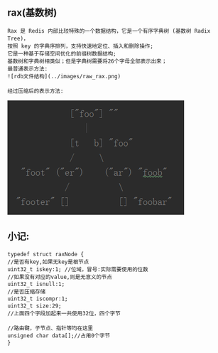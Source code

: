 ## rax(基数树)
    Rax 是 Redis 内部比较特殊的一个数据结构，它是一个有序字典树 (基数树 Radix Tree)，
    按照 key 的字典序排列，支持快速地定位、插入和删除操作;
    它是一种基于存储空间优化的前缀树数据结构;
    基数树和字典树相类似；但是字典树需要将26个字母全部表示出来；
    最普通表示方法:
    ![rdb文件结构](../images/raw_rax.png)
    
    经过压缩后的表示方法:
    
![rdb文件结构](../images/rax_compress.png)

## 小记:
    typedef struct raxNode {
    //是否有key,如果无key是根节点
    uint32_t iskey:1; //位域，冒号:实际需要使用的位数    
    //如果没有对应的value,则是无意义的节点
    uint32_t isnull:1;    
    //是否压缩存储
    uint32_t iscompr:1;   
    uint32_t size:29; 
    //上面四个字段加起来一共使用32位，四个字节
    
    //路由键，子节点、指针等均在这里
    unsigned char data[];//占用0个字节
    }